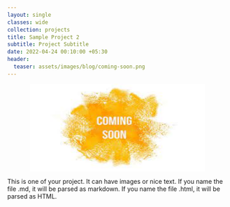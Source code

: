 ```yaml
---
layout: single
classes: wide
collection: projects
title: Sample Project 2
subtitle: Project Subtitle
date: 2022-04-24 00:10:00 +05:30
header:
  teaser: assets/images/blog/coming-soon.png
---
```

<img src="/assets/images/blog/teaser.jpeg" alt="Coming Soon Image" style="width:400px; height:200px; display: block; margin-left: auto; margin-right: auto;"/>

This is one of your project. It can have images or nice text. If you name the file .md, it will be parsed as markdown. If you name the file .html, it will be parsed as HTML.